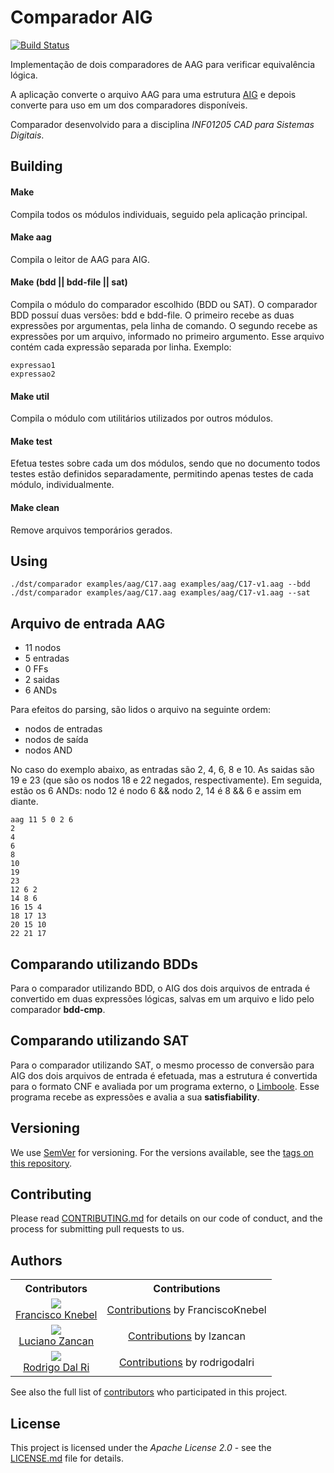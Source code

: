 # Comparador AIG

[![Build Status](https://travis-ci.com/FranciscoKnebel/comparadorAig.svg?token=XTCGVcTeCasm1L7c4fss&branch=master)](https://travis-ci.com/FranciscoKnebel/comparadorAig)

Implementação de dois comparadores de AAG para verificar equivalência lógica.

A aplicação converte o arquivo AAG para uma estrutura [AIG](https://en.wikipedia.org/wiki/And-inverter_graph) e depois converte para uso em um dos comparadores disponíveis.

Comparador desenvolvido para a disciplina _INF01205 CAD para Sistemas Digitais_.

## Building
#### Make
Compila todos os módulos individuais, seguido pela aplicação principal.

#### Make aag
Compila o leitor de AAG para AIG.

#### Make (bdd || bdd-file || sat)
Compila o módulo do comparador escolhido (BDD ou SAT).
O comparador BDD possuí duas versões: bdd e bdd-file.
O primeiro recebe as duas expressões por argumentas, pela linha de comando.
O segundo recebe as expressões por um arquivo, informado no primeiro argumento.
Esse arquivo contém cada expressão separada por linha. Exemplo:
```
expressao1
expressao2
```

#### Make util
Compila o módulo com utilitários utilizados por outros módulos.

#### Make test
Efetua testes sobre cada um dos módulos, sendo que no documento todos testes estão definidos separadamente, permitindo apenas testes de cada módulo, individualmente.

#### Make clean
Remove arquivos temporários gerados.

## Using
```
./dst/comparador examples/aag/C17.aag examples/aag/C17-v1.aag --bdd
./dst/comparador examples/aag/C17.aag examples/aag/C17-v1.aag --sat
```

## Arquivo de entrada AAG
- 11 nodos
- 5 entradas
- 0 FFs
- 2 saidas
- 6 ANDs

Para efeitos do parsing, são lidos o arquivo na seguinte ordem:
- nodos de entradas
- nodos de saída
- nodos AND

No caso do exemplo abaixo, as entradas são 2, 4, 6, 8 e 10.
As saidas são 19 e 23 (que são os nodos 18 e 22 negados, respectivamente).
Em seguida, estão os 6 ANDs: nodo 12 é nodo 6 && nodo 2, 14 é 8 && 6 e assim em diante.

```
aag 11 5 0 2 6
2
4
6
8
10
19
23
12 6 2
14 8 6
16 15 4
18 17 13
20 15 10
22 21 17
```

## Comparando utilizando BDDs
Para o comparador utilizando BDD, o AIG dos dois arquivos de entrada é convertido em duas expressões lógicas, salvas em um arquivo e lido pelo comparador **bdd-cmp**.

## Comparando utilizando SAT
Para o comparador utilizando SAT, o mesmo processo de conversão para AIG dos dois arquivos de entrada é efetuada, mas a estrutura é convertida para o formato CNF e avaliada por um programa externo, o [Limboole](http://fmv.jku.at/limboole/). Esse programa recebe as expressões e avalia a sua **satisfiability**.

## Versioning

We use [SemVer](http://semver.org/) for versioning. For the versions available, see the [tags on this repository](https://github.com/FranciscoKnebel/comparadorAig/tags).

## Contributing
Please read [CONTRIBUTING.md](CONTRIBUTING.md) for details on our code of conduct, and the process for submitting pull requests to us.

## Authors
<table style="text-align: center;">
  <th>Contributors</th>
  <th>Contributions</th>
  <tr>
    <td>
      <img src="https://avatars.githubusercontent.com/FranciscoKnebel?s=75">
      <br>
      <a href="https://github.com/FranciscoKnebel">Francisco Knebel</a>
    </td>
    <td>
      <a href="https://github.com/FranciscoKnebel/comparadorAig/commits?author=FranciscoKnebel">Contributions</a> by FranciscoKnebel
    </td>
  </tr>
  <tr>
    <td>
      <img src="https://avatars.githubusercontent.com/lzancan?s=75">
      <br>
      <a href="https://github.com/lzancan">Luciano Zancan</a>
    </td>
    <td>
      <a href="https://github.com/FranciscoKnebel/comparadorAig/commits?author=lzancan">Contributions</a> by lzancan
    </td>
  </tr>
	<tr>
		<td>
			<img src="https://avatars.githubusercontent.com/rodrigodalri?s=75">
			<br>
			<a href="https://github.com/rodrigodalri">Rodrigo Dal Ri</a>
		</td>
		<td>
			<a href="https://github.com/rodrigodalri/comparadorAig/commits?author=FranciscoKnebel">Contributions</a> by rodrigodalri
		</td>
	</tr>
</table>

See also the full list of [contributors](https://github.com/FranciscoKnebel/comparadorAig/contributors) who participated in this project.

## License
This project is licensed under the _Apache License 2.0_ - see the [LICENSE.md](LICENSE.md) file for details.
